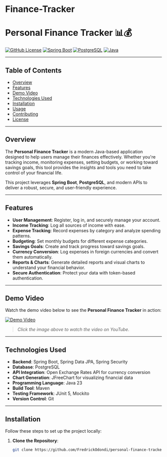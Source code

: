 # Finance-Tracker
# Personal Finance Tracker 📊💰

[![GitHub License](https://img.shields.io/badge/license-MIT-blue.svg)](https://github.com/yourusername/personal-finance-tracker/blob/main/LICENSE)
[![Spring Boot](https://img.shields.io/badge/Spring_Boot-2.7.0-green.svg)](https://spring.io/projects/spring-boot)
[![PostgreSQL](https://img.shields.io/badge/Database-PostgreSQL-blue.svg)](https://www.postgresql.org/)
[![Java](https://img.shields.io/badge/Java-17-orange.svg)](https://www.java.com/)

---

## Table of Contents
- [Overview](#overview)
- [Features](#features)
- [Demo Video](#demo-video)
- [Technologies Used](#technologies-used)
- [Installation](#installation)
- [Usage](#usage)
- [Contributing](#contributing)
- [License](#license)

---

## Overview

The **Personal Finance Tracker** is a modern Java-based application designed to help users manage their finances effectively. Whether you're tracking income, monitoring expenses, setting budgets, or working toward savings goals, this tool provides the insights and tools you need to take control of your financial life.

This project leverages **Spring Boot**, **PostgreSQL**, and modern APIs to deliver a robust, secure, and user-friendly experience.

---

## Features

- **User Management**: Register, log in, and securely manage your account.
- **Income Tracking**: Log all sources of income with ease.
- **Expense Tracking**: Record expenses by category and analyze spending patterns.
- **Budgeting**: Set monthly budgets for different expense categories.
- **Savings Goals**: Create and track progress toward savings goals.
- **Currency Conversion**: Log expenses in foreign currencies and convert them automatically.
- **Reports & Charts**: Generate detailed reports and visual charts to understand your financial behavior.
- **Secure Authentication**: Protect your data with token-based authentication.

---

## Demo Video

Watch the demo video below to see the **Personal Finance Tracker** in action:

[![Demo Video](https://img.youtube.com/vi/YOUR_VIDEO_ID/hqdefault.jpg)](https://www.youtube.com/watch?v=YOUR_VIDEO_ID)

> *Click the image above to watch the video on YouTube.*

---

## Technologies Used

- **Backend**: Spring Boot, Spring Data JPA, Spring Security
- **Database**: PostgreSQL
- **API Integration**: Open Exchange Rates API for currency conversion
- **Chart Generation**: JFreeChart for visualizing financial data
- **Programming Language**: Java 23
- **Build Tool**: Maven
- **Testing Framework**: JUnit 5, Mockito
- **Version Control**: Git

---

## Installation

Follow these steps to set up the project locally:

1. **Clone the Repository**:
   ```bash
   git clone https://github.com/FredrickOdondi/personal-finance-tracker.git
